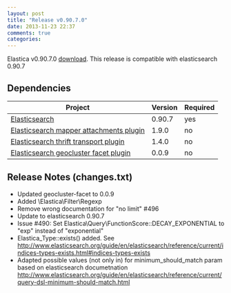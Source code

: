 ```yaml
---
layout: post
title: "Release v0.90.7.0"
date: 2013-11-23 22:37
comments: true
categories: 
---
```



Elastica v0.90.7.0 [download](https://github.com/ruflin/Elastica/tree/v0.90.7.0). This release is compatible with elasticsearch 0.90.7

## Dependencies

| Project | Version | Required |
|---------|---------|----------|
|[Elasticsearch](https://github.com/elasticsearch/elasticsearch/tree/v0.90.7)|0.90.7|yes
|[Elasticsearch mapper attachments plugin](https://github.com/elasticsearch/elasticsearch-mapper-attachments/tree/v1.9.0)|1.9.0|no
|[Elasticsearch thrift transport plugin](https://github.com/elasticsearch/elasticsearch-transport-thrift/tree/v1.4.0)|1.4.0|no
|[Elasticsearch geocluster facet plugin](https://github.com/zenobase/geocluster-facet/tree/0.0.9)|0.0.9|no


## Release Notes (changes.txt)

* Updated geocluster-facet to 0.0.9
* Added \Elastica\Filter\Regexp
* Remove wrong documentation for "no limit" #496
* Update to elasticsearch 0.90.7
* Issue #490: Set Elastica\Query\FunctionScore::DECAY_EXPONENTIAL to "exp" instead of "exponential"
* Elastica_Type::exists() added. See http://www.elasticsearch.org/guide/en/elasticsearch/reference/current/indices-types-exists.html#indices-types-exists
* Adapted possible values (not only in) for minimum_should_match param based on elasticsearch documetnation  http://www.elasticsearch.org/guide/en/elasticsearch/reference/current/query-dsl-minimum-should-match.html